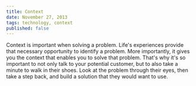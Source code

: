 ```yaml
---
title: Context
date: November 27, 2013
tags: technology, context
published: false
---
```


Context is important when solving a problem. Life's experiences provide that necessary opportunity to identify a problem. More importantly, it gives you the context that enables you to solve that problem. That's why it's so important to not only talk to your potential customer, but to also take a minute to walk in their shoes. Look at the problem through their eyes, then take a step back, and build a solution that they would want to use.

